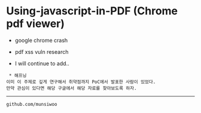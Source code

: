 # Using-javascript-in-PDF (Chrome pdf viewer)






  * google chrome crash

  * pdf xss vuln research

  * I will continue to add..

~~~
 * 해프닝
이미 이 주제로 깊게 연구해서 취약점까지 PoC에서 발표한 사람이 있었다.
만약 관심이 있다면 해당 구글에서 해당 자료를 찾아보도록 하자.
~~~
***

~~~
github.com/munsiwoo
~~~ 
